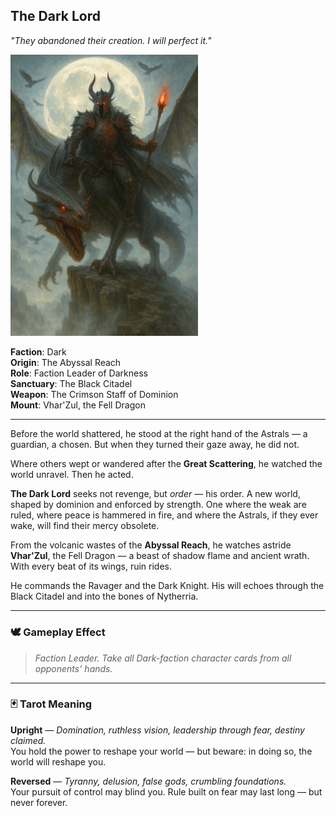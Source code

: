 ## The Dark Lord

*"They abandoned their creation. I will perfect it."*

<img src="../resources/images/cards/characters/the-dark-lord.png" width="300px"/>

**Faction**: Dark  
**Origin**: The Abyssal Reach  
**Role**: Faction Leader of Darkness  
**Sanctuary**: The Black Citadel  
**Weapon**: The Crimson Staff of Dominion  
**Mount**: Vhar'Zul, the Fell Dragon

---

Before the world shattered, he stood at the right hand of the Astrals — a guardian, a chosen. But when they turned their gaze away, he did not.

Where others wept or wandered after the **Great Scattering**, he watched the world unravel. Then he acted.

**The Dark Lord** seeks not revenge, but *order* — his order. A new world, shaped by dominion and enforced by strength. One where the weak are ruled, where peace is hammered in fire, and where the Astrals, if they ever wake, will find their mercy obsolete.

From the volcanic wastes of the **Abyssal Reach**, he watches astride **Vhar'Zul**, the Fell Dragon — a beast of shadow flame and ancient wrath. With every beat of its wings, ruin rides.

He commands the Ravager and the Dark Knight. His will echoes through the Black Citadel and into the bones of Nytherria.

---

### 🕊 Gameplay Effect

> *Faction Leader. Take all Dark-faction character cards from all opponents’ hands.*

---

### 🃏 Tarot Meaning

**Upright** — *Domination, ruthless vision, leadership through fear, destiny claimed.*  
You hold the power to reshape your world — but beware: in doing so, the world will reshape you.

**Reversed** — *Tyranny, delusion, false gods, crumbling foundations.*  
Your pursuit of control may blind you. Rule built on fear may last long — but never forever.
